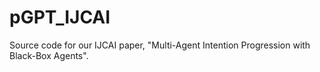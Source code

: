 # pGPT_IJCAI
Source code for our IJCAI paper, "Multi-Agent Intention Progression with Black-Box Agents".
